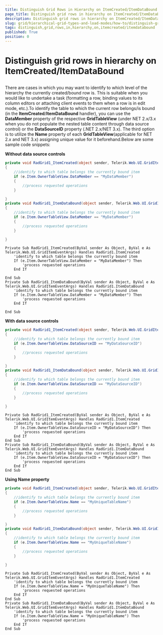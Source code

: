 ```yaml
---
title: Distinguish Grid Rows in Hierarchy on ItemCreated/ItemDataBound
page_title: Distinguish grid rows in hierarchy on ItemCreated/ItemDataBound | RadGrid for ASP.NET AJAX Documentation
description: Distinguish grid rows in hierarchy on ItemCreated/ItemDataBound
slug: grid/hierarchical-grid-types-and-load-modes/how-to/distinguish-grid-rows-on-itemcreated-and-itemdatabound
tags: distinguish,grid,rows,in,hierarchy,on,itemcreated/itemdatabound
published: True
position: 0
---
```


# Distinguish grid rows in hierarchy on ItemCreated/ItemDataBound



## 

There are cases in which you may want to identify to which level of the hierarchy the currently created/bound row is. This is suitable when you would like to undertake a task (formatting a row, binding values to its column editors or attaching client events to them when a row is in edit mode, etc.).To identify the table to which the current row belongs/is bound (in the **ItemCreated**/**ItemDataBound** handler), you can use the **DataMember** property of the respective **GridTableView** (under NET 2.x/3.x when you do not populate the nested table content through data source control) or the **DataSourceID** property (.NET 2.x/NET 3.x). The third option is to utilize the **Name** property of each **GridTableView**(applicable for NET 2.x and NET 3.x) assigning unique value for it beforehand.Below are some sample code snippets:

**Without data source controls**



````C#
private void RadGrid1_ItemCreated(object sender, Telerik.Web.UI.GridItemEventArgs e)
{
    //identify to which table belongs the currently bound item
    if (e.Item.OwnerTableView.DataMember == "MyDataMember")
    {
        //process requested operations
    }

}
private void RadGrid1_ItemDataBound(object sender, Telerik.Web.UI.GridItemEventArgs e)
{
    //identify to which table belongs the currently bound item
    if (e.Item.OwnerTableView.DataMember == "MyDataMember")
    {
        //process requested operations
    }

}
````
````VB
Private Sub RadGrid1_ItemCreated(ByVal sender As Object, ByVal e As Telerik.Web.UI.GridItemEventArgs) Handles RadGrid1.ItemCreated
    'identify to which table belongs the currently bound item
    If (e.Item.OwnerTableView.DataMember = "MyDataMember") Then
        'process requested operations
    End If

End Sub
Private Sub RadGrid1_ItemDataBound(ByVal sender As Object, ByVal e As Telerik.Web.UI.GridItemEventArgs) Handles RadGrid1.ItemDataBound
    'identify to which table belongs the currently bound item
    If (e.Item.OwnerTableView.DataMember = "MyDataMember") Then
        'process requested operations
    End If

End Sub
````


**With data source controls**



````C#
private void RadGrid1_ItemCreated(object sender, Telerik.Web.UI.GridItemEventArgs e)
{
    //identify to which table belongs the currently bound item
    if (e.Item.OwnerTableView.DataSourceID == "MyDataSourceID")
    {
        //process requested operations
    }

}
private void RadGrid1_ItemDataBound(object sender, Telerik.Web.UI.GridItemEventArgs e)
{
    //identify to which table belongs the currently bound item
    if (e.Item.OwnerTableView.DataSourceID == "MyDataSourceID")
    {
        //process requested operations
    }

}
````
````VB
Private Sub RadGrid1_ItemCreated(ByVal sender As Object, ByVal e As Telerik.Web.UI.GridItemEventArgs) Handles RadGrid1.ItemCreated
    'identify to which table belongs the currently bound item
    If (e.Item.OwnerTableView.DataSourceID = "MyDataSourceID") Then
        'process requested operations
    End If
End Sub
Private Sub RadGrid1_ItemDataBound(ByVal sender As Object, ByVal e As Telerik.Web.UI.GridItemEventArgs) Handles RadGrid1.ItemDataBound
    'identify to which table belongs the currently bound item
    If (e.Item.OwnerTableView.DataSourceID = "MyDataSourceID") Then
        'process requested operations
    End If
End Sub
````


**Using Name property**



````C#
private void RadGrid1_ItemCreated(object sender, Telerik.Web.UI.GridItemEventArgs e)
{
    //identify to which table belongs the currently bound item
    if (e.Item.OwnerTableView.Name == "MyUniqueTableName")
    {
        //process requested operations
    }

}
private void RadGrid1_ItemDataBound(object sender, Telerik.Web.UI.GridItemEventArgs e)
{
    //identify to which table belongs the currently bound item
    if (e.Item.OwnerTableView.Name == "MyUniqueTableName")
    {
        //process requested operations
    }

}
````
````VB
Private Sub RadGrid1_ItemCreated(ByVal sender As Object, ByVal e As Telerik.Web.UI.GridItemEventArgs) Handles RadGrid1.ItemCreated
    'identify to which table belongs the currently bound item
    If (e.Item.OwnerTableView.Name = "MyUniqueTableName") Then
        'process requested operations
    End If
End Sub
Private Sub RadGrid1_ItemDataBound(ByVal sender As Object, ByVal e As Telerik.Web.UI.GridItemEventArgs) Handles RadGrid1.ItemDataBound
    'identify to which table belongs the currently bound item
    If (e.Item.OwnerTableView.Name = "MyUniqueTableName") Then
        'process requested operations
    End If
End Sub
````

